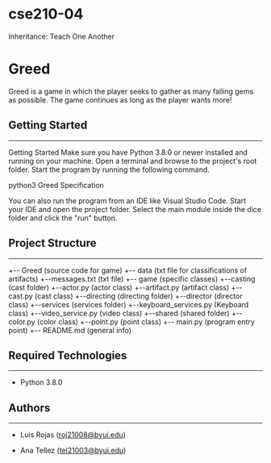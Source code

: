# cse210-04

Inheritance: Teach One Another

# Greed

Greed is a game in which the player seeks to gather as many falling gems as possible. The game continues as long as the player wants more!

## Getting Started

---

Getting Started Make sure you have Python 3.8.0 or newer installed and running on your machine. Open a terminal and browse to the project's root folder. Start the program by running the following command.

python3 Greed Specification

You can also run the program from an IDE like Visual Studio Code. Start your IDE and open the project folder. Select the main module inside the dice folder and click the "run" button.

## Project Structure

---

+-- Greed (source code for game) +-- data (txt file for classifications of artifacts) +--messages.txt (txt file) +-- game (specific classes) +--casting (cast folder) +--actor.py (actor class) +--artifact.py (artifact class) +--cast.py (cast class) +--directing (directing folder) +--director (director class) +--services (services folder) +--keyboard_services.py (Keyboard class) +--video_service.py (video class) +--shared (shared folder) +--color.py (color class) +--point.py (point class) +-- main.py (program entry point) +-- README.md (general info)

## Required Technologies

---

- Python 3.8.0

## Authors

---

- Luis Rojas (roj21008@byui.edu)

- Ana Tellez (tel21003@byui.edu)
